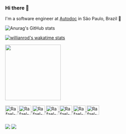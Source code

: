 ### Hi there 👋

I'm a software engineer at [Autodoc](https://autodoc.com.br) in São Paulo, Brazil 🌆

![Anurag's GitHub stats](https://github-readme-stats.vercel.app/api?username=rafaelhaguiar&show_icons=true&count_private=true&theme=transparent) <br />

[![willianrod's wakatime stats](https://github-readme-stats.vercel.app/api/wakatime?username=rafaelhaguiar)](https://github.com/anuraghazra/github-readme-stats)

<div align="left">
  <a href="https://github.com/rafaelhaguiar">
  <img height="180em" src="https://github-readme-stats.vercel.app/api/top-langs/?username=rafaelhaguiar&layout=compact&langs_count=7&theme=dracula&count_private=true"/>
  
</div>

<br />

<div style="display: inline_block">
  <img align="center" alt="Rafael-Flutter" height="30" width="40" src="https://cdn.jsdelivr.net/gh/devicons/devicon/icons/flutter/flutter-plain.svg" />
  <img align="center" alt="Rafael-Dart" height="30" width="40" src="https://cdn.jsdelivr.net/gh/devicons/devicon/icons/dart/dart-original.svg" />
  <img align="center" alt="Rafael-Firebase" height="30" width="40" src="https://cdn.jsdelivr.net/gh/devicons/devicon/icons/firebase/firebase-plain.svg" />
  <img align="center" alt="Rafael-VSCode" height="30" width="40" src="https://cdn.jsdelivr.net/gh/devicons/devicon/icons/vscode/vscode-original.svg" />
  <img align="center" alt="Rafael-PHP" height="30" width="40" src="https://cdn.jsdelivr.net/gh/devicons/devicon/icons/php/php-original.svg" />
  <img align="center" alt="Rafael-Mysql" height="30" width="40" src="https://cdn.jsdelivr.net/gh/devicons/devicon/icons/mysql/mysql-original.svg" />
  <img align="center" alt="Rafael-Sqlite" height="30" width="40" src="https://cdn.jsdelivr.net/gh/devicons/devicon/icons/sqlite/sqlite-original.svg" />

  
</div>

##

<div> 
  <a href = "mailto:rafaelhenriqueggt@gmail.com"><img src="https://img.shields.io/badge/-Gmail-%23333?style=for-the-badge&logo=gmail&logoColor=white" target="_blank"></a>
  <a href="https://www.linkedin.com/in/rafael-h-aguiar" target="_blank"><img src="https://img.shields.io/badge/-LinkedIn-%230077B5?style=for-the-badge&logo=linkedin&logoColor=white" target="_blank"></a> 
  </div>
